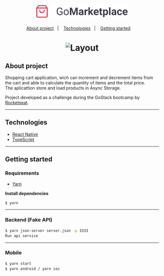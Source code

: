 <h1 align="center">
  <img width="300" alt="logo" src="https://github.com/g4-lima/go-marketplace/blob/master/src/assets/logo@3x.png?raw=true">
</h1>

<p align="center">
  <a href="#about-project">About project</a>&nbsp;&nbsp;&nbsp;|&nbsp;&nbsp;&nbsp;
  <a href="#technologies">Technologies</a>&nbsp;&nbsp;&nbsp;|&nbsp;&nbsp;&nbsp;
  <a href="#getting-started">Getting started</a>&nbsp;&nbsp;&nbsp;&nbsp;&nbsp;&nbsp;
</p>

<h1 align="center">
  <img height="550" alt="Layout" src="https://s1.gifyu.com/images/GoMarketplace.gif">
</h1>

## About project

Shopping cart application, wich can increment and decrement items from the cart and able to calculate the quantity of items and the total price. </br>
The aplicattion store and load products in Async Storage.

Project developed as a challenge during the GoStack bootcamp by [Rocketseat](https://rocketseat.com.br/).

---

## Technologies

- [React Native](https://reactnative.dev/)
- [TypeScript](https://www.typescriptlang.org/)

---

## Getting started


### Requirements

- [Yarn](https://classic.yarnpkg.com/)

**Install dependencies**

```sh
$ yarn
```

---


### Backend (Fake API)

```sh
$ yarn json-server server.json -p 3333
Run api service
```

---


### Mobile

```sh
$ yarn start
$ yarn android / yarn ios

```

